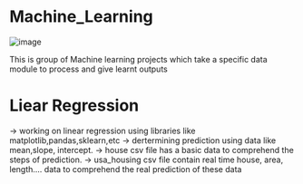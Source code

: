 # Machine_Learning
![image](https://github.com/user-attachments/assets/27b06d77-71c7-4e91-a624-982e407cd84a)

This is group of Machine learning projects which take a specific data module to process and give learnt outputs

# Liear Regression
-> working on linear regression using libraries like matplotlib,pandas,sklearn,etc
-> dertermining prediction using data like mean,slope, intercept.
-> house csv file has a basic data to comprehend the steps of prediction.
-> usa_housing csv file contain real time house, area, length.... data to comprehend the real prediction of these data

